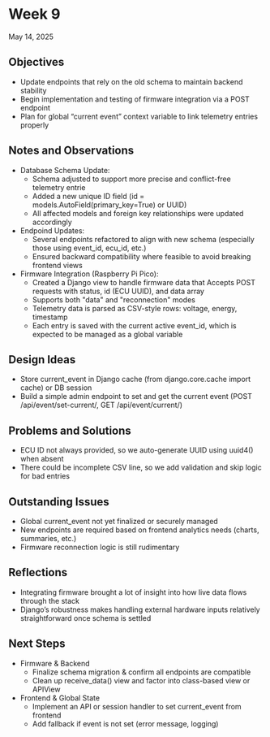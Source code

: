 # Week 9
May 14, 2025
## Objectives
* Update endpoints that rely on the old schema to maintain backend stability
* Begin implementation and testing of firmware integration via a POST endpoint
* Plan for global “current event” context variable to link telemetry entries properly
## Notes and Observations
* Database Schema Update:
  * Schema adjusted to support more precise and conflict-free telemetry entrie
  * Added a new unique ID field (id = models.AutoField(primary_key=True) or UUID)
  * All affected models and foreign key relationships were updated accordingly
* Endpoind Updates:
  * Several endpoints refactored to align with new schema (especially those using event_id, ecu_id, etc.)
  * Ensured backward compatibility where feasible to avoid breaking frontend views
* Firmware Integration (Raspberry Pi Pico):
  * Created a Django view to handle firmware data that Accepts POST requests with status, id (ECU UUID), and data array
  * Supports both "data" and "reconnection" modes
  * Telemetry data is parsed as CSV-style rows: voltage, energy, timestamp
  * Each entry is saved with the current active event_id, which is expected to be managed as a global variable
## Design Ideas
* Store current_event in Django cache (from django.core.cache import cache) or DB session
* Build a simple admin endpoint to set and get the current event (POST /api/event/set-current/, GET /api/event/current/)
## Problems and Solutions
* ECU ID not always provided, so we auto-generate UUID using uuid4() when absent
* There could be incomplete CSV line, so we add validation and skip logic for bad entries
## Outstanding Issues
* Global current_event not yet finalized or securely managed
* New endpoints are required based on frontend analytics needs (charts, summaries, etc.)
* Firmware reconnection logic is still rudimentary
## Reflections
* Integrating firmware brought a lot of insight into how live data flows through the stack
* Django’s robustness makes handling external hardware inputs relatively straightforward once schema is settled
## Next Steps
* Firmware & Backend
  * Finalize schema migration & confirm all endpoints are compatible
  * Clean up receive_data() view and factor into class-based view or APIView
* Frontend & Global State
  * Implement an API or session handler to set current_event from frontend
  * Add fallback if event is not set (error message, logging)
